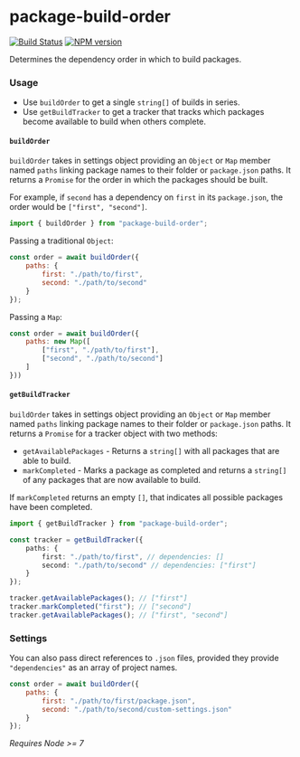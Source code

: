 # package-build-order
[![Build Status](https://travis-ci.org/joshuakgoldberg/package-build-order.svg?branch=master)](https://travis-ci.org/joshuakgoldberg/package-build-order)
[![NPM version](https://badge.fury.io/js/package-build-order.svg)](http://badge.fury.io/js/package-build-order)

Determines the dependency order in which to build packages.

### Usage

* Use `buildOrder` to get a single `string[]` of builds in series.
* Use `getBuildTracker` to get a tracker that tracks which packages become available to build when others complete.

#### `buildOrder`

`buildOrder` takes in settings object providing an `Object` or `Map` member named `paths` linking package names to their folder or `package.json` paths.
It returns a `Promise` for the order in which the packages should be built.

For example, if `second` has a dependency on `first` in its `package.json`, the order would be `["first", "second"]`.

```javascript
import { buildOrder } from "package-build-order";
```

Passing a traditional `Object`:
```javascript
const order = await buildOrder({
    paths: {
        first: "./path/to/first",
        second: "./path/to/second"
    }
});
```

Passing a `Map`:
```javascript
const order = await buildOrder({
    paths: new Map([
        ["first", "./path/to/first"],
        ["second", "./path/to/second"]
    ]
}))
```

#### `getBuildTracker`

`buildOrder` takes in settings object providing an `Object` or `Map` member named `paths` linking package names to their folder or `package.json` paths.
It returns a `Promise` for a tracker object with two methods:

* `getAvailablePackages` - Returns a `string[]` with all packages that are able to build.
* `markCompleted` - Marks a package as completed and returns a `string[]` of any packages that are now available to build.

If `markCompleted` returns an empty `[]`, that indicates all possible packages have been completed.

```typescript
import { getBuildTracker } from "package-build-order";

const tracker = getBuildTracker({
    paths: {
        first: "./path/to/first", // dependencies: []
        second: "./path/to/second" // dependencies: ["first"]
    }
});

tracker.getAvailablePackages(); // ["first"]
tracker.markCompleted("first"); // ["second"]
tracker.getAvailablePackages(); // ["first", "second"]
```

### Settings

You can also pass direct references to `.json` files, provided they provide `"dependencies"` as an array of project names.

```javascript
const order = await buildOrder({
    paths: {
        first: "./path/to/first/package.json",
        second: "./path/to/second/custom-settings.json"
    }
});
```

*Requires Node >= 7*
